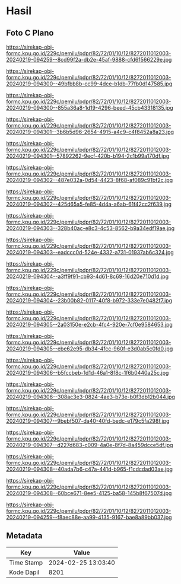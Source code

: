 # Hasil

## Foto C Plano

https://sirekap-obj-formc.kpu.go.id/229c/pemilu/pdpr/82/72/01/10/12/8272011012003-20240219-094259--8cd99f2a-db2e-45af-9888-cfd61566229e.jpg

https://sirekap-obj-formc.kpu.go.id/229c/pemilu/pdpr/82/72/01/10/12/8272011012003-20240219-094300--49bfbb8b-cc99-4dce-b1db-77fb0d147585.jpg

https://sirekap-obj-formc.kpu.go.id/229c/pemilu/pdpr/82/72/01/10/12/8272011012003-20240219-094300--855a36a8-1d19-4296-beed-45cb43318135.jpg

https://sirekap-obj-formc.kpu.go.id/229c/pemilu/pdpr/82/72/01/10/12/8272011012003-20240219-094301--3b6b5d96-2654-4915-a4c9-c4f8452a8a23.jpg

https://sirekap-obj-formc.kpu.go.id/229c/pemilu/pdpr/82/72/01/10/12/8272011012003-20240219-094301--57892262-9ecf-420b-b194-2c1b99a170df.jpg

https://sirekap-obj-formc.kpu.go.id/229c/pemilu/pdpr/82/72/01/10/12/8272011012003-20240219-094302--487e032a-0d54-4423-8f68-af089c91bf2c.jpg

https://sirekap-obj-formc.kpu.go.id/229c/pemilu/pdpr/82/72/01/10/12/8272011012003-20240219-094302--425d65a5-fe85-4d4a-a6ab-61f42cc2f639.jpg

https://sirekap-obj-formc.kpu.go.id/229c/pemilu/pdpr/82/72/01/10/12/8272011012003-20240219-094303--328b40ac-e8c3-4c53-8562-b9a34edf19ae.jpg

https://sirekap-obj-formc.kpu.go.id/229c/pemilu/pdpr/82/72/01/10/12/8272011012003-20240219-094303--eadccc0d-524e-4332-a731-01937ab6c324.jpg

https://sirekap-obj-formc.kpu.go.id/229c/pemilu/pdpr/82/72/01/10/12/8272011012003-20240219-094304--a3ff9f91-cb93-4d61-8c69-16d20e710d1d.jpg

https://sirekap-obj-formc.kpu.go.id/229c/pemilu/pdpr/82/72/01/10/12/8272011012003-20240219-094304--23b00b82-0117-40f8-b972-333e7e0482f7.jpg

https://sirekap-obj-formc.kpu.go.id/229c/pemilu/pdpr/82/72/01/10/12/8272011012003-20240219-094305--2a03150e-e2cb-4fc4-920e-7cf0e9584653.jpg

https://sirekap-obj-formc.kpu.go.id/229c/pemilu/pdpr/82/72/01/10/12/8272011012003-20240219-094305--ebe62e95-db34-4fcc-960f-e3d0ab5c0fd0.jpg

https://sirekap-obj-formc.kpu.go.id/229c/pemilu/pdpr/82/72/01/10/12/8272011012003-20240219-094306--b5fccbeb-1d1d-46a1-8f8c-1f6b0440a25c.jpg

https://sirekap-obj-formc.kpu.go.id/229c/pemilu/pdpr/82/72/01/10/12/8272011012003-20240219-094306--308ac3e3-0824-4ae3-b73e-b0f3db12b044.jpg

https://sirekap-obj-formc.kpu.go.id/229c/pemilu/pdpr/82/72/01/10/12/8272011012003-20240219-094307--9bebf507-da40-40fd-bedc-e179c5fa298f.jpg

https://sirekap-obj-formc.kpu.go.id/229c/pemilu/pdpr/82/72/01/10/12/8272011012003-20240219-094307--d227d683-c009-4a0e-8f7d-8a459dcce5df.jpg

https://sirekap-obj-formc.kpu.go.id/229c/pemilu/pdpr/82/72/01/10/12/8272011012003-20240219-094308--40ada7b6-c47a-441d-b965-f1cdcdad03ae.jpg

https://sirekap-obj-formc.kpu.go.id/229c/pemilu/pdpr/82/72/01/10/12/8272011012003-20240219-094308--60bce671-8ee5-4125-ba58-145b8f67507d.jpg

https://sirekap-obj-formc.kpu.go.id/229c/pemilu/pdpr/82/72/01/10/12/8272011012003-20240219-094259--f8aec88e-aa99-4135-9167-bae8a89bb037.jpg


## Metadata

| Key        | Value               |
| ---------- | ------------------- |
| Time Stamp | 2024-02-25 13:03:40 |
| Kode Dapil | 8201                |



